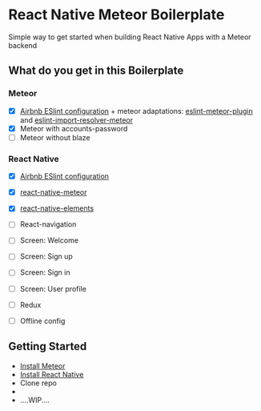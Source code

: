 # React Native Meteor Boilerplate
Simple way to get started when building React Native Apps with a Meteor backend

## What do you get in this Boilerplate

### Meteor
- [x] [Airbnb ESlint configuration](https://www.npmjs.com/package/eslint-config-airbnb) + meteor adaptations: [eslint-meteor-plugin](https://github.com/dferber90/eslint-plugin-meteor)  and [eslint-import-resolver-meteor](https://github.com/clayne11/eslint-import-resolver-meteor)
- [x] Meteor with accounts-password
- [ ] Meteor without blaze

### React Native
- [x] [Airbnb ESlint configuration](https://www.npmjs.com/package/eslint-config-airbnb)
- [x] [react-native-meteor](https://github.com/inProgress-team/react-native-meteor)
- [x] [react-native-elements](https://github.com/react-native-training/react-native-elements)
- [ ] React-navigation
- [ ] Screen: Welcome
- [ ] Screen: Sign up
- [ ] Screen: Sign in
- [ ] Screen: User profile
- [ ] Redux
- [ ] Offline config


## Getting Started

- [Install Meteor](https://www.meteor.com/install)
- [Install React Native](https://facebook.github.io/react-native/docs/getting-started.html#content)
- Clone repo
-
- ....WIP....
